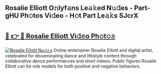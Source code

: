 ## Rosalie Elliott O𝚗lyf𝚊ns Le𝚊𝚔ed N𝚞𝚍es - Part-gHU Ph𝚘tos Vi𝚍eo - H𝚘t Part Le𝚊𝚔s SJcrX

# <h2><a href="http://hf8fvuz.feru.top/?c=Rosalie+Elliott">🔗 👉 🔴 Rosalie Elliott Vi𝚍𝚎o Ph𝚘t𝚘𝚜</a></h2>

[![Rosalie Elliott Nu𝚍𝚎s](https://i.imgur.com/0TWrTi3.gif)](http://hf8fvuz.feru.top/?c=Rosalie+Elliott)
Online entertainer Rosalie Elliott and digital artist, celebrated for disseminating dance and lifestyle content through collaborative dance performances and short videos. Public figures Rosalie Elliott can be role models for both positive and negative behaviors. 
